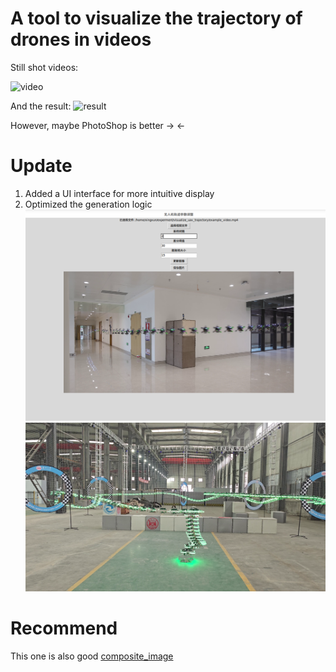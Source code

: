 # A tool to visualize the trajectory of drones in videos
Still shot videos:

![video](./example/video.gif)

And the result:
![result](./example/photo.jpg)

However, maybe PhotoShop is better -> <-

# Update
1. Added a UI interface for more intuitive display
2. Optimized the generation logic
![result](./example/update.jpg)
![result](./example/update2.png)

# Recommend

This one is also good [composite_image](https://github.com/RENyunfan/composite_image)
